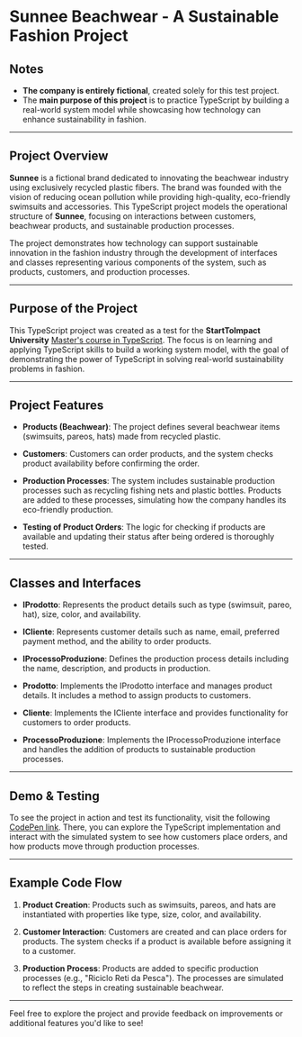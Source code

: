 # Sunnee Beachwear - A Sustainable Fashion Project

## Notes

- **The company is entirely fictional**, created solely for this test project.
- The **main purpose of this project** is to practice TypeScript by building a real-world system model while showcasing how technology can enhance sustainability in fashion.

---

## Project Overview

**Sunnee** is a fictional brand dedicated to innovating the beachwear industry using exclusively recycled plastic fibers. The brand was founded with the vision of reducing ocean pollution while providing high-quality, eco-friendly swimsuits and accessories. This TypeScript project models the operational structure of **Sunnee**, focusing on interactions between customers, beachwear products, and sustainable production processes.

The project demonstrates how technology can support sustainable innovation in the fashion industry through the development of interfaces and classes representing various components of the system, such as products, customers, and production processes.

---

## Purpose of the Project

This TypeScript project was created as a test for the **StartToImpact University** [Master's course in TypeScript](https://www.start2impact.it/master/). The focus is on learning and applying TypeScript skills to build a working system model, with the goal of demonstrating the power of TypeScript in solving real-world sustainability problems in fashion.

---

## Project Features

- **Products (Beachwear)**: The project defines several beachwear items (swimsuits, pareos, hats) made from recycled plastic.
  
- **Customers**: Customers can order products, and the system checks product availability before confirming the order.
  
- **Production Processes**: The system includes sustainable production processes such as recycling fishing nets and plastic bottles. Products are added to these processes, simulating how the company handles its eco-friendly production.

- **Testing of Product Orders**: The logic for checking if products are available and updating their status after being ordered is thoroughly tested.

---

## Classes and Interfaces

- **IProdotto**: Represents the product details such as type (swimsuit, pareo, hat), size, color, and availability.
  
- **ICliente**: Represents customer details such as name, email, preferred payment method, and the ability to order products.
  
- **IProcessoProduzione**: Defines the production process details including the name, description, and products in production.

- **Prodotto**: Implements the IProdotto interface and manages product details. It includes a method to assign products to customers.
  
- **Cliente**: Implements the ICliente interface and provides functionality for customers to order products.
  
- **ProcessoProduzione**: Implements the IProcessoProduzione interface and handles the addition of products to sustainable production processes.

---

## Demo & Testing

To see the project in action and test its functionality, visit the following [CodePen link](https://codepen.io/andreaferrari95/pen/ExqMJxd?editors=1111). There, you can explore the TypeScript implementation and interact with the simulated system to see how customers place orders, and how products move through production processes.

---

## Example Code Flow

1. **Product Creation**: Products such as swimsuits, pareos, and hats are instantiated with properties like type, size, color, and availability.
  
2. **Customer Interaction**: Customers are created and can place orders for products. The system checks if a product is available before assigning it to a customer.
  
3. **Production Process**: Products are added to specific production processes (e.g., "Riciclo Reti da Pesca"). The processes are simulated to reflect the steps in creating sustainable beachwear.

---

Feel free to explore the project and provide feedback on improvements or additional features you'd like to see!
